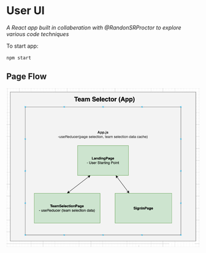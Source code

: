 # User UI

_A React app built in collaberation with @RandonSRProctor to explore various code techniques_

To start app:

```
npm start
```

## Page Flow

<img src="./documentation/page_flow.png" alt="Page Flow">

